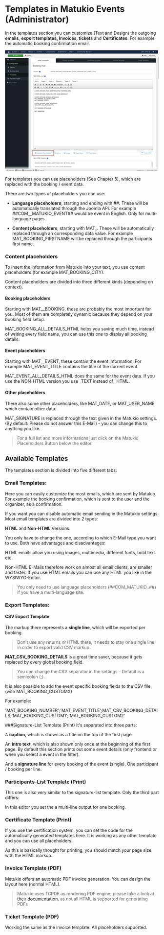 # Templates in Matukio Events (Administrator)

In the templates section you can customize (Text and Design) the outgoing **emails**, **export templates, Invoices, tickets** and **Certificates**. For example the automatic booking confirmation email. 

![](templates.jpg)

For templates you can use placeholders (See Chapter 5), which are replaced with the booking / event data.

There are two types of placeholders you can use:

- **Language placeholders**, starting and ending with ##. These will be automatically translated through the Joomla API. For example ##COM__MATUKIO_EVENT## would be event in English. Only for multi-language pages.
 

* **Content placeholders**, starting with MAT_. These will be automatically replaced through an corresponding data value. For example MAT_BOOKING_FIRSTNAME will be replaced through the participants first name.

### Content placeholders

To insert the information from Matukio into your text, you use content placeholders (for example MAT_BOOKING_CITY).

Content placeholders are divided into three different kinds (depending on context).

#### Booking placeholders

Starting with MAT__BOOKING, these are probably the most important for you. Most of them are completely dynamic because they depend on your booking field setup.

MAT_BOOKING_ALL_DETAILS_HTML helps you saving much time, instead of writing every field name, you can use this one to display all booking details.

#### Event placeholders

Starting with MAT__EVENT, these contain the event information. For example MAT_EVENT_TITLE contains the title of the current event.

MAT_EVENT_ALL_DETAILS_HTML does the same for the event data. If you use the NON-HTML version you use _TEXT instead of _HTML.

#### Other placeholders

There also some other placeholders, like MAT_DATE, or MAT_USER_NAME, which contain other data.

MAT_SIGNATURE is replaced through the text given in the Matukio settings. (By default: Please do not answer this E-Mail) - you can change this to anything you like.

> For a full list and more informations just click on the Matukio Placeholders Button below the editor.

## Available Templates

The templates section is divided into five different tabs:

### Email Templates:

Here you can easily customize the most emails, which are sent by Matukio. For example the booking confirmation, which is sent to the user and the organizer, as a confirmation.

If you want you can disable automatic email sending in the Matukio settings. Most email templates are divided into 2 types: 

**HTML** and **Non-HTML** Versions. 

You only have to change the one, according to which E-Mail type you want to use. Both have advantages and disadvantages:

HTML emails allow you using images, multimedia, different fonts, bold text etc.

Non-HTML E-Mails therefore work on almost all email clients, are smaller and faster. If you use HTML emails you can use any HTML you like in the WYSIWYG-Editor.

> You only need to use language placeholders (##COM_MATUKIO..##) if you have a multi-language site.

### Export Templates:

#### CSV Export Template

The markup there represents a **single line**, which will be exported per booking.

> Don't use any returns or HTML there, it needs to stay one single line in order to export valid CSV markup.

**MAT_CSV_BOOKING_DETAILS** is a great time saver, because it gets replaced by every global booking field.

> You can change the CSV separator in the settings - Default is a semicolon (;). 

It is also possible to add the event specific booking fields to the CSV file (with MAT_BOOKING_CUSTOMX)

For example:

'MAT_BOOKING_NUMBER';'MAT_EVENT_TITLE';MAT_CSV_BOOKING_DETAILS;'MAT_BOOKING_CUSTOM1';'MAT_BOOKING_CUSTOM2'

###Signature-List Template (Print)
It's separated into three parts:

A **caption**, which is shown as a title on the top of the first page.

An **intro text**, which is also shown only once at the beginning of the first page. By default this section prints out some event details (only frontend or when you select a event in the filter).

And a **signature line** for every booking of the event (single). One participant / booking per line.

### Participants-List Template (Print)
This one is also very similar to the signature-list template. Only the third part differs:

In this editor you set the a multi-line output for one booking.

### Certificate Template (Print)

If you use the certification system, you can set the code for the automatically generated templates here. It is working as any other template and you can use all placeholders.

As this is basically thought for printing, you should match your page size with the HTML markup.

### Invoice Template (PDF)
Matukio offers an automatic PDF invoice generation. You can design the layout here (normal HTML).

> Matukio uses TCPDF as rendering PDF engine, please take a look at [their documentation](http://www.tcpdf.org/examples.php), as not all HTML is supported for generating PDFs

### Ticket Template (PDF)

Working the same as the invoice template. All placeholders supported.





